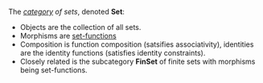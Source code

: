 The *[category](/docs/math/defs/cat.qmd) of sets*, denoted **Set**:

- Objects are the collection of all sets.
- Morphisms are [set-functions](/docs/math/defs/function.qmd)
- Composition is function composition (satsifies associativity), identities are 
  the identity functions (satisfies identity constraints).
- Closely related is the subcategory **FinSet** of finite sets with morphisms 
  being set-functions.